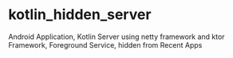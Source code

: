 # kotlin_hidden_server
Android Application, Kotlin Server using netty framework and ktor Framework, Foreground Service, hidden from Recent Apps
